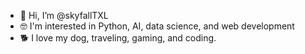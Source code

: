 - 👋 Hi, I’m @skyfallTXL
- 🤓 I'm interested in Python, AI, data science, and web development
- 🐕 I love my dog, traveling, gaming, and coding.


<!---
skyfallTXL/skyfallTXL is a ✨ special ✨ repository because its `README.md` (this file) appears on your GitHub profile.
You can click the Preview link to take a look at your changes.
--->
